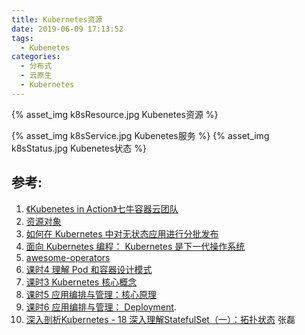 ```yaml
---
title: Kubernetes资源
date: 2019-06-09 17:13:52
tags:
  - Kubenetes
categories:
  - 分布式 
  - 云原生
  - Kubernetes  
---
```



{% asset_img   k8sResource.jpg  Kubenetes资源  %} 

<!-- more -->

{% asset_img   k8sService.jpg  Kubenetes服务  %} 
{% asset_img   k8sStatus.jpg  Kubenetes状态  %} 

## 参考:

1. [《Kubenetes in Action》七牛容器云团队](http://product.dangdang.com/26439199.html?ref=book-65152-9168_1-529800-3)
2. [资源对象](https://feisky.xyz/kubernetes-handbook/concepts/)
3. [如何在 Kubernetes 中对无状态应用进行分批发布](https://www.infoq.cn/article/oyjoCIZBpxw*dI21AXPI)
4. [面向 Kubernetes 编程： Kubernetes 是下一代操作系统](https://mp.weixin.qq.com/s/E5-agHtMvW_X7znVJDkTKA)
5. [awesome-operators](https://github.com/www6v/awesome-operators)
6. [课时4 理解 Pod 和容器设计模式](https://edu.aliyun.com/lesson_1651_13079?spm=5176.254948.1334973.10.2c12cad2AHzzTw#_13079)
7. [课时3 Kubernetes 核心概念](https://edu.aliyun.com/lesson_1651_13078?spm=5176.254948.1334973.8.2c12cad2AHzzTw#_13078)
8. [课时5 应用编排与管理：核心原理](https://edu.aliyun.com/lesson_1651_13080?spm=5176.254948.1334973.12.2c12cad2AHzzTw#_13080)
9. [课时6 应用编排与管理： Deployment](https://edu.aliyun.com/lesson_1651_13081?spm=5176.10731542.0.0.e7a120beywNIVX#_13081). 
10. [深入剖析Kubernetes - 18  深入理解StatefulSet（一）：拓扑状态]()  张磊